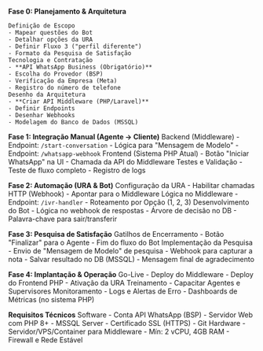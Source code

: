 **Fase 0: Planejamento & Arquitetura**

    Definição de Escopo
    - Mapear questões do Bot
    - Detalhar opções da URA
    - Definir Fluxo 3 ("perfil diferente")
    - Formato da Pesquisa de Satisfação
    Tecnologia e Contratação
    - **API WhatsApp Business (Obrigatório)**
    - Escolha do Provedor (BSP)
    - Verificação da Empresa (Meta)
    - Registro do número de telefone
    Desenho da Arquitetura
    - **Criar API Middleware (PHP/Laravel)**
    - Definir Endpoints
    - Desenhar Webhooks
    - Modelagem do Banco de Dados (MSSQL)

**Fase 1: Integração Manual (Agente -> Cliente)**
    Backend (Middleware)
    - Endpoint: `/start-conversation`
    - Lógica para "Mensagem de Modelo"
    - Endpoint: `/whatsapp-webhook`
    Frontend (Sistema PHP Atual)
    - Botão "Iniciar WhatsApp" na UI
    - Chamada da API do Middleware
    Testes e Validação
    - Teste de fluxo completo
    - Registro de logs

**Fase 2: Automação (URA & Bot)**
    Configuração da URA
    - Habilitar chamadas HTTP (Webhook)
    - Apontar para o Middleware
    Lógica no Middleware
    - Endpoint: `/ivr-handler`
    - Roteamento por Opção (1, 2, 3)
    Desenvolvimento do Bot
    - Lógica no webhook de respostas
    - Árvore de decisão no DB
    - Palavra-chave para sair/transferir

**Fase 3: Pesquisa de Satisfação**
    Gatilhos de Encerramento
    - Botão "Finalizar" para o Agente
    - Fim do fluxo do Bot
    Implementação da Pesquisa
    - Envio de "Mensagem de Modelo" de pesquisa
    - Webhook para capturar a nota
    - Salvar resultado no DB (MSSQL)
    - Mensagem final de agradecimento

**Fase 4: Implantação & Operação**
    Go-Live
    - Deploy do Middleware
    - Deploy do Frontend PHP
    - Ativação da URA
    Treinamento
    - Capacitar Agentes e Supervisores
    Monitoramento
    - Logs e Alertas de Erro
    - Dashboards de Métricas (no sistema PHP)

**Requisitos Técnicos**
    Software
    - Conta API WhatsApp (BSP)
    - Servidor Web com PHP 8+
    - MSSQL Server
    - Certificado SSL (HTTPS)
    - Git
    Hardware
    - Servidor/VPS/Container para Middleware
    - Mín: 2 vCPU, 4GB RAM
    - Firewall e Rede Estável
